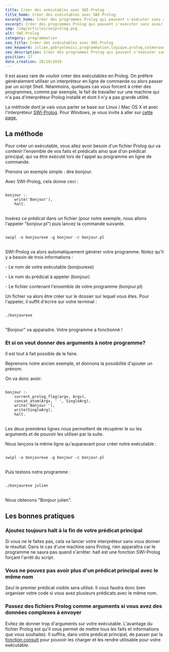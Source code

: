 ```yaml
---
title: Créer des exécutables avec SWI-Prolog
title_home: Créer des exécutables avec SWI-Prolog
excerpt_home: Créer des programmes Prolog qui peuvent s'exécuter sans avoir besoin d'un interpréteur, c'est possible.
excerpt: Créer des programmes Prolog qui peuvent s'exécuter sans avoir besoin d'un interpréteur, c'est possible.
img: /img/articles/swiprolog.png
alt: SWI-Prolog
category: programmation
seo_title: Créer des exécutables avec SWI-Prolog
seo_keyword: julien,gabryelewicz,programmation,logique,prolog,colmerauer,alain,roussel,phillippe,intelligence,artificielle,ia
seo_description: Créer des programmes Prolog qui peuvent s'exécuter sans avoir besoin d'un interpréteur, c'est possible.
position: 17
date_creation: 28/10/2019
---
```


<p class="py-4">Il est assez rare de vouloir créer des exécutables en Prolog. On préfère généralement utiliser un interpréteur en ligne de commande ou alors passer par un script Shell. Néanmoins, quelques cas vous forcent à créer des programmes, comme par exemple, le fait de travailler sur une machine qui n'a pas d'interpréteur Prolog installé et dont il n'y a pas grande utilité.</p>

<p class="py-4">La méthode dont je vais vous parler se base sur Linux / Mac OS X et avec l'interpréteur <a href="https://www.swi-prolog.org/" target="_blank" class="underline" title="SWI-Prolog">SWI-Prolog</a>. Pour Windows, je vous invite à aller sur <a href="https://www.swi-prolog.org/FAQ/WinExe.html" target="_blank" class="underline" title="Créer des exécutables sous Windows - SWI-Prolog">cette page.</a></p>

## La méthode

<p class="py-4">Pour créer un exécutable, vous allez avoir besoin d'un fichier Prolog qui va contenir l'ensemble de vos faits et prédicats ainsi que d'un prédicat principal, qui va être exécuté lors de l'appel au programme en ligne de commande.</p>

<p class="py-4">Prenons un exemple simple : dire bonjour.</p>

<p class="py-4">Avec SWI-Prolog, cela donne ceci : </p>

<pre>
<code>
bonjour :-
    write('Bonjour'),
    halt.
</code>
</pre>

<p class="py-4">Insérez ce prédicat dans un fichier (pour notre exemple, nous allons l'appeler "bonjour.pl") puis lancez la commande suivante.</p>

<pre>
<code>
swipl -o bonjourexe -g bonjour -c bonjour.pl
</code>
</pre>

<p class="py-4">SWI-Prolog va alors automatiquement générer votre programme. Notez qu'il y a besoin de trois informations : </p>

<p class="py-4">- Le nom de votre exécutable (bonjourexe)</p>
<p class="py-4">- Le nom du prédicat à appeler (bonjour)</p>
<p class="py-4">- Le fichier contenant l'ensemble de votre programme (bonjour.pl)</p>

<p class="py-4">Un fichier va alors être créer sur le dossier sur lequel vous êtes. Pour l'appeler, il suffit d'écrire sur votre terminal : </p>

<pre>
<code>
./bonjourexe
</code>
</pre>

<p class="py-4">"Bonjour" va apparaitre. Votre programme a fonctionné ! </p>

<h3>Et si on veut donner des arguments à notre programme?</h3>

<p class="py-4">Il est tout à fait possible de le faire.</p>

<p class="py-4">Reprenons notre ancien exemple, et donnons la possibilité d'ajouter un prénom.</p>

<p class="py-4">On va donc avoir:</p>

<pre>
<code>
bonjour :-
    current_prolog_flag(argv, Argv),
    concat_atom(Argv, ' ', SingleArg),
    write('Bonjour '),
    write(SingleArg),
    halt.
</code>
</pre>

</p>Les deux premières lignes nous permettent de récupérer le ou les arguments et de pouvoir les utiliser par la suite.</p>

<p class="py-4">Nous lançons la même ligne qu'auparavant pour créer notre exécutable : </p>

<pre>
<code>
swipl -o bonjourexe -g bonjour -c bonjour.pl
</code>
</pre>

<p class="py-4">Puis testons notre programme : </p>

<pre>
<code>
./bonjourexe julien
</code>
</pre>

<p class="py-4">Nous obtenons "Bonjour julien".</p>

## Les bonnes pratiques

<h3>Ajoutez toujours halt à la fin de votre prédicat principal</h3>

<p class="py-4">Si vous ne le faites pas, cela va lancer votre interpréteur sans vous donner le résultat. Dans le cas d'une machine sans Prolog, rien apparaîtra car le programme ne saura pas quand s'arrêter. halt est une fonction SWI-Prolog forçant l'arrêt du script.</p>

<h3>Vous ne pouvez pas avoir plus d'un prédicat principal avec le même nom</h3>

<p class="py-4">Seul le premier prédicat visible sera utilisé. Il vous faudra donc bien organiser votre code si vous avez plusieurs prédicats avec le même nom.</p>

<h3>Passez des fichiers Prolog comme arguments si vous avez des données complexes à envoyer</h3>

<p class="py-4">Evitez de donner trop d'arguments sur votre exécutable. L'avantage du fichier Prolog est qu'il vous permet de mettre tous les faits et informations que vous souhaitez. Il suffira, dans votre prédicat principal, de passer par la <a href="https://www.swi-prolog.org/pldoc/doc_for?object=consult/1" target="_blank" class="underline" title="Fonction consult - SWI-Prolog">fonction consult</a> pour pouvoir les charger et les rendre utilisable pour votre exécutable.</p>